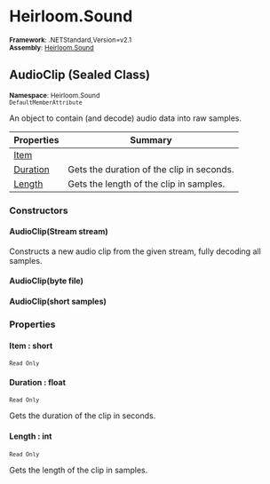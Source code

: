 # Heirloom.Sound

<small>**Framework**: .NETStandard,Version=v2.1</small>  
<small>**Assembly**: [Heirloom.Sound](../Heirloom.Sound/Heirloom.Sound.md)</small>  

## AudioClip (Sealed Class)
<small>**Namespace**: Heirloom.Sound</small>  
<small>`DefaultMemberAttribute`</small>

An object to contain (and decode) audio data into raw samples.

| Properties               | Summary                                   |
|--------------------------|-------------------------------------------|
| [Item](#ITE8B5A2F95)     |                                           |
| [Duration](#DURAF856856) | Gets the duration of the clip in seconds. |
| [Length](#LEN6B366D7E)   | Gets the length of the clip in samples.   |

### Constructors

#### AudioClip(Stream stream)

Constructs a new audio clip from the given stream, fully decoding all samples.

#### AudioClip(byte file)

#### AudioClip(short samples)

### Properties

#### <a name="ITE8B5A2F95"></a>Item : short

<small>`Read Only`</small>

#### <a name="DURAF856856"></a>Duration : float

<small>`Read Only`</small>

Gets the duration of the clip in seconds.

#### <a name="LEN6B366D7E"></a>Length : int

<small>`Read Only`</small>

Gets the length of the clip in samples.

